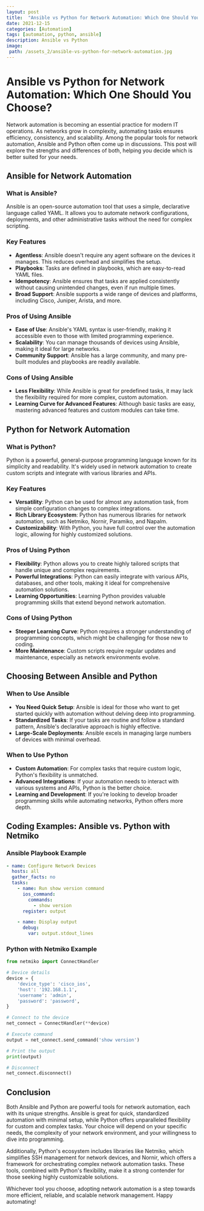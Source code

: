 ```yaml
---
layout: post
title:  "Ansible vs Python for Network Automation: Which One Should You Choose?"
date: 2021-12-15
categories: [Automation]
tags: [automation, python, ansible]
description: Ansible vs Python
image:
 path: /assets_2/ansible-vs-python-for-network-automation.jpg
---
```



<!-- ![Paramiko](/assets_2/PARAMIKO.png){: .shadow } -->

<!-- <span style="font-family: 'Roboto', sans-serif;">This text will use the Roboto font.</span> -->
# Ansible vs Python for Network Automation: Which One Should You Choose?

Network automation is becoming an essential practice for modern IT operations. As networks grow in complexity, automating tasks ensures efficiency, consistency, and scalability. Among the popular tools for network automation, Ansible and Python often come up in discussions. This post will explore the strengths and differences of both, helping you decide which is better suited for your needs.

## Ansible for Network Automation

### What is Ansible?

Ansible is an open-source automation tool that uses a simple, declarative language called YAML. It allows you to automate network configurations, deployments, and other administrative tasks without the need for complex scripting.

### Key Features

- **Agentless**: Ansible doesn't require any agent software on the devices it manages. This reduces overhead and simplifies the setup.
- **Playbooks**: Tasks are defined in playbooks, which are easy-to-read YAML files.
- **Idempotency**: Ansible ensures that tasks are applied consistently without causing unintended changes, even if run multiple times.
- **Broad Support**: Ansible supports a wide range of devices and platforms, including Cisco, Juniper, Arista, and more.

### Pros of Using Ansible

- **Ease of Use**: Ansible's YAML syntax is user-friendly, making it accessible even to those with limited programming experience.
- **Scalability**: You can manage thousands of devices using Ansible, making it ideal for large networks.
- **Community Support**: Ansible has a large community, and many pre-built modules and playbooks are readily available.

### Cons of Using Ansible

- **Less Flexibility**: While Ansible is great for predefined tasks, it may lack the flexibility required for more complex, custom automation.
- **Learning Curve for Advanced Features**: Although basic tasks are easy, mastering advanced features and custom modules can take time.

## Python for Network Automation

### What is Python?

Python is a powerful, general-purpose programming language known for its simplicity and readability. It's widely used in network automation to create custom scripts and integrate with various libraries and APIs.

### Key Features

- **Versatility**: Python can be used for almost any automation task, from simple configuration changes to complex integrations.
- **Rich Library Ecosystem**: Python has numerous libraries for network automation, such as Netmiko, Nornir, Paramiko, and Napalm.
- **Customizability**: With Python, you have full control over the automation logic, allowing for highly customized solutions.

### Pros of Using Python

- **Flexibility**: Python allows you to create highly tailored scripts that handle unique and complex requirements.
- **Powerful Integrations**: Python can easily integrate with various APIs, databases, and other tools, making it ideal for comprehensive automation solutions.
- **Learning Opportunities**: Learning Python provides valuable programming skills that extend beyond network automation.

### Cons of Using Python

- **Steeper Learning Curve**: Python requires a stronger understanding of programming concepts, which might be challenging for those new to coding.
- **More Maintenance**: Custom scripts require regular updates and maintenance, especially as network environments evolve.

## Choosing Between Ansible and Python

### When to Use Ansible

- **You Need Quick Setup**: Ansible is ideal for those who want to get started quickly with automation without delving deep into programming.
- **Standardized Tasks**: If your tasks are routine and follow a standard pattern, Ansible's declarative approach is highly effective.
- **Large-Scale Deployments**: Ansible excels in managing large numbers of devices with minimal overhead.

### When to Use Python

- **Custom Automation**: For complex tasks that require custom logic, Python's flexibility is unmatched.
- **Advanced Integrations**: If your automation needs to interact with various systems and APIs, Python is the better choice.
- **Learning and Development**: If you're looking to develop broader programming skills while automating networks, Python offers more depth.

## Coding Examples: Ansible vs. Python with Netmiko

### Ansible Playbook Example

```yaml
- name: Configure Network Devices
  hosts: all
  gather_facts: no
  tasks:
    - name: Run show version command
      ios_command:
        commands:
          - show version
      register: output

    - name: Display output
      debug:
        var: output.stdout_lines
```

### Python with Netmiko Example

```python
from netmiko import ConnectHandler

# Device details
device = {
    'device_type': 'cisco_ios',
    'host': '192.168.1.1',
    'username': 'admin',
    'password': 'password',
}

# Connect to the device
net_connect = ConnectHandler(**device)

# Execute command
output = net_connect.send_command('show version')

# Print the output
print(output)

# Disconnect
net_connect.disconnect()
```

## Conclusion

Both Ansible and Python are powerful tools for network automation, each with its unique strengths. Ansible is great for quick, standardized automation with minimal setup, while Python offers unparalleled flexibility for custom and complex tasks. Your choice will depend on your specific needs, the complexity of your network environment, and your willingness to dive into programming.

Additionally, Python's ecosystem includes libraries like Netmiko, which simplifies SSH management for network devices, and Nornir, which offers a framework for orchestrating complex network automation tasks. These tools, combined with Python's flexibility, make it a strong contender for those seeking highly customizable solutions.

Whichever tool you choose, adopting network automation is a step towards more efficient, reliable, and scalable network management. Happy automating!

